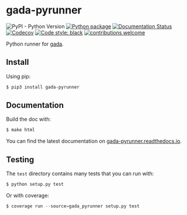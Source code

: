 # gada-pyrunner

![PyPI - Python Version](https://img.shields.io/pypi/pyversions/gada-pyrunner)
[![Python package](https://img.shields.io/github/workflow/status/gadalang/gada-pyrunner/Python%20package)](https://github.com/gadalang/gada-pyrunner/actions/workflows/python-package.yml)
[![Documentation Status](https://readthedocs.org/projects/gada-pyrunner/badge/?version=latest)](https://gada-pyrunner.readthedocs.io/en/latest/?badge=latest)
[![Codecov](https://img.shields.io/codecov/c/gh/gadalang/gada-pyrunner?token=4CSJTL1ZML)](https://codecov.io/gh/gadalang/gada-pyrunner)
[![Code style: black](https://img.shields.io/badge/code%20style-black-000000.svg)](https://github.com/psf/black)
[![contributions welcome](https://img.shields.io/badge/contributions-welcome-brightgreen.svg?style=flat)](https://github.com/gadalang/gada-pyrunner/issues)

Python runner for [gada](https://github.com/gadalang/gada).

## Install

Using pip:

```bash
$ pip3 install gada-pyrunner
```

## Documentation

Build the doc with:

```bash
$ make html
```

You can find the latest documentation on [gada-pyrunner.readthedocs.io](https://gada-pyrunner.readthedocs.io/).

## Testing

The `test` directory contains many tests that you can run with:

```python
$ python setup.py test
```

Or with coverage:

```python
$ coverage run --source=gada_pyrunner setup.py test
```

